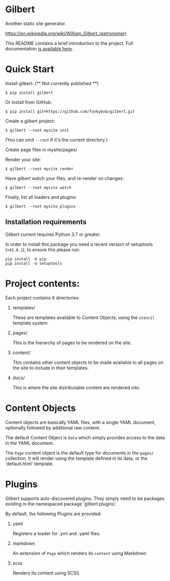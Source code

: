 # Gilbert

Another static site generator.

https://en.wikipedia.org/wiki/William_Gilbert_(astronomer)

This README contains a brief introduction to the project. Full documentation
[is available here](https://gilbert.readthedocs.io/en/latest/).

# Quick Start

Install gilbert: (** Not currently published **)

    $ pip install gilbert

Or install from GitHub:

    $ pip install git+https://github.com/funkybob/gilbert.git

Create a gilbert project:

    $ gilbert --root mysite init

(You can omit `--root` if it's the current directory.)

Create page files in mysite/pages/

Render your site:

    $ gilbert --root mysite render

Have gilbert watch your files, and re-render on changes:

    $ gilbert --root mysite watch

Finally, list all loaders and plugins:

    $ gilbert --root mysite plugins


## Installation requirements

Gilbert current requires Python 3.7 or greater.

In order to install this package you need a recent version of setuptools
(`>41.0.1`), to ensure this please run:

```
pip install -U pip
pip install -U setuptools
```

# Project contents:

Each project contains 4 directories:

1. templates/

   These are templates available to Content Objects, using the `stencil`
   template system.

2. pages/

   This is the hierarchy of pages to be rendered on the site.

3. content/

   This contains other content objects to be made available to all pages on the
   site to include in their templates.

4. docs/

   This is where the site distributable content are rendered into.


# Content Objects

Content objects are basically YAML files, with a single YAML document,
optionally followed by additional raw content.

The default Content Object is `Data` which simply provides access to the data
in the YAML document.

The `Page` content object is the default type for documents in the `pages/`
collection. It will render using the template defined in its data, or the
'default.html' template.


# Plugins

Gilbert supports auto-discovered plugins. They simply need to be packages
existing in the namespaced package 'gilbert.plugins'.

By default, the following Plugins are provided:

1. yaml

   Registers a loader for .yml and .yaml files.

2. markdown

   An extension of `Page` which renders its `content` using Markdown

3. scss

   Renders its content using SCSS
